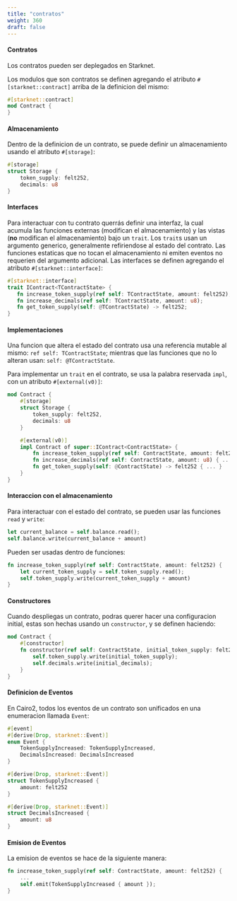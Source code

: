 ```yaml
---
title: "contratos"
weight: 360
draft: false
---
```


#### Contratos

Los contratos pueden ser deplegados en Starknet.

Los modulos que son contratos se definen agregando el atributo `#[starknet::contract]` arriba de la definicion del mismo:

```rust {.codebox}
#[starknet::contract]
mod Contract {
}
```

#### Almacenamiento

Dentro de la definicion de un contrato, se puede definir un almacenamiento usando el atributo `#[storage]`:

```rust {.codebox}
#[storage]
struct Storage {
    token_supply: felt252,
    decimals: u8
}
```

#### Interfaces

Para interactuar con tu contrato querrás definir una interfaz, la cual acumula las funciones externas (modifican el almacenamiento) y las vistas (**no** modifican el almacenamiento) bajo un `trait`. Los `trait`s usan un argumento generico, generalmente refiriendose al estado del contrato. Las funciones estaticas que no tocan el almacenamiento ni emiten eventos no requerien del argumento adicional. Las interfaces se definen agregando el atributo `#[starknet::interface]`:

```rust {.codebox}
#[starknet::interface]
trait IContract<TContractState> {
   fn increase_token_supply(ref self: TContractState, amount: felt252);
   fn increase_decimals(ref self: TContractState, amount: u8);
   fn get_token_supply(self: @TContractState) -> felt252;
}
```
#### Implementaciones

Una funcion que altera el estado del contrato usa una referencia mutable al mismo: `ref self: TContractState`; mientras que las funciones que no lo alteran usan: `self: @TContractState`.

Para implementar un `trait` en el contrato, se usa la palabra reservada `impl`, con un atributo `#[external(v0)]`:

```rust {.codebox}
mod Contract {
    #[storage]
    struct Storage {
        token_supply: felt252,
        decimals: u8
    }

    #[external(v0)]
    impl Contract of super::IContract<ContractState> {
        fn increase_token_supply(ref self: ContractState, amount: felt252) { ... }
        fn increase_decimals(ref self: ContractState, amount: u8) { ... }
        fn get_token_supply(self: @ContractState) -> felt252 { ... }
    }
}
```

#### Interaccion con el almacenamiento

Para interactuar con el estado del contrato, se pueden usar las funciones `read` y `write`:

```rust {.codebox}
let current_balance = self.balance.read();
self.balance.write(current_balance + amount)
```

Pueden ser usadas dentro de funciones:

```rust {.codebox}
fn increase_token_supply(ref self: ContractState, amount: felt252) { 
    let current_token_supply = self.token_supply.read();
    self.token_supply.write(current_token_supply + amount)
}
```

#### Constructores

Cuando despliegas un contrato, podras querer hacer una configuracion initial, estas son hechas usando un `constructor`, y se definen haciendo:

```rust {.codebox}
mod Contract {
    #[constructor]
    fn constructor(ref self: ContractState, initial_token_supply: felt252, initial_decimals: u8) { 
        self.token_supply.write(initial_token_supply);
        self.decimals.write(initial_decimals);
    }
}
```

#### Definicion de Eventos

En Cairo2, todos los eventos de un contrato son unificados en una enumeracion llamada `Event`:

```rust {.codebox}
#[event]
#[derive(Drop, starknet::Event)]
enum Event {
    TokenSupplyIncreased: TokenSupplyIncreased,
    DecimalsIncreased: DecimalsIncreased
}

#[derive(Drop, starknet::Event)]
struct TokenSupplyIncreased {
    amount: felt252
}

#[derive(Drop, starknet::Event)]
struct DecimalsIncreased {
    amount: u8
}
```

#### Emision de Eventos

La emision de eventos se hace de la siguiente manera:

```rust {.codebox}
fn increase_token_supply(ref self: ContractState, amount: felt252) {
    ...
    self.emit(TokenSupplyIncreased { amount });
}
```
